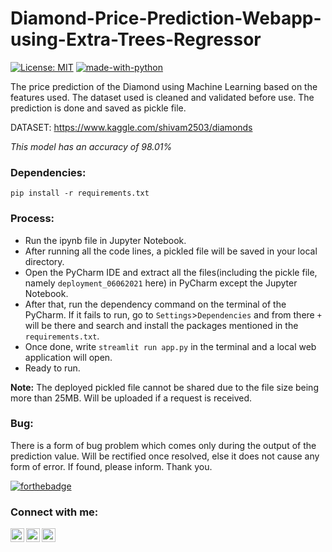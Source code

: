 # Diamond-Price-Prediction-Webapp-using-Extra-Trees-Regressor
[![License: MIT](https://img.shields.io/badge/License-MIT-yellow.svg)](https://opensource.org/licenses/MIT)
[![made-with-python](https://img.shields.io/badge/Made%20with-Python-1f425f.svg)](https://www.python.org/)

The price prediction of the Diamond using Machine Learning based on the features used. The dataset used is cleaned and validated before use. The prediction is done and saved as pickle file. 

DATASET: https://www.kaggle.com/shivam2503/diamonds

_This model has an accuracy of 98.01%_

### Dependencies:
`pip install -r requirements.txt`

### Process:
* Run the ipynb file in Jupyter Notebook.
* After running all the code lines, a pickled file will be saved in your local directory.
* Open the PyCharm IDE and extract all the files(including the pickle file, namely `deployment_06062021` here) in PyCharm except the Jupyter Notebook.
* After that, run the dependency command on the terminal of the PyCharm. If it fails to run, go to `Settings`>`Dependencies` and from there `+` will be there and search and install the packages mentioned in the `requirements.txt`.
* Once done, write `streamlit run app.py` in the terminal and a local web application will open.
* Ready to run.


**Note:** The deployed pickled file cannot be shared due to the file size being more than 25MB. Will be uploaded if a request is received.

### Bug:
There is a form of bug problem which comes only during the output of the prediction value. Will be rectified once resolved, else it does not cause any form of error.
If found, please inform.
Thank you.

[![forthebadge](https://forthebadge.com/images/badges/made-with-python.svg)](https://forthebadge.com)

### Connect with me:
[<img align="left" alt="stompingdrake | Twitter" width="22px" src="https://cdn.jsdelivr.net/npm/simple-icons@v3/icons/twitter.svg" />][twitter]
[<img align="left" alt="polok-ghosh | LinkedIn" width="22px" src="https://cdn.jsdelivr.net/npm/simple-icons@v3/icons/linkedin.svg" />][linkedin]
[<img align="left" alt="thepolokofficial | Instagram" width="22px" src="https://cdn.jsdelivr.net/npm/simple-icons@v3/icons/instagram.svg"/>][instagram]

[twitter]: https://twitter.com/stompingdrake
[linkedin]: https://linkedin.com/in/polok-ghosh
[instagram]: https://instagram.com/thepolokofficial
